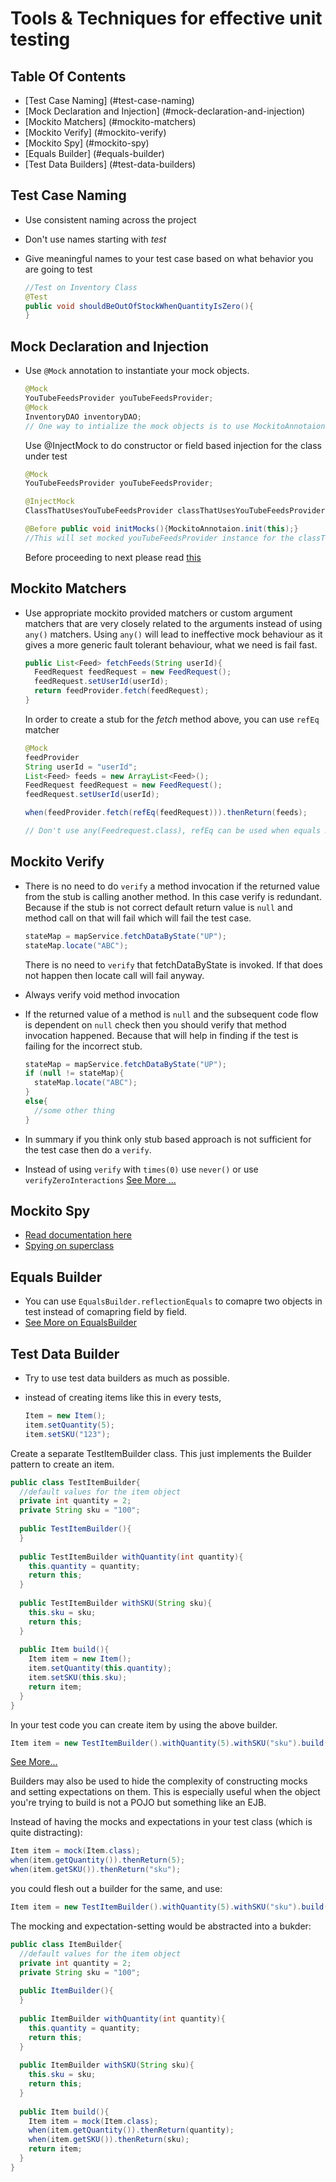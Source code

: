 # Tools & Techniques for effective unit testing

## Table Of Contents

* [Test Case Naming] (#test-case-naming)
* [Mock Declaration and Injection] (#mock-declaration-and-injection)
* [Mockito Matchers] (#mockito-matchers)
* [Mockito Verify] (#mockito-verify)
* [Mockito Spy] (#mockito-spy)
* [Equals Builder] (#equals-builder)
* [Test Data Builders] (#test-data-builders)

## Test Case Naming

* Use consistent naming across the project
* Don't use names starting with <i>test</i>
* Give meaningful names to your test case based on what behavior you are going to test

  ```Java
  //Test on Inventory Class
  @Test
  public void shouldBeOutOfStockWhenQuantityIsZero(){
  }
  ```

## Mock Declaration and Injection

* Use `@Mock` annotation to instantiate your mock objects.

  ```Java
  @Mock
  YouTubeFeedsProvider youTubeFeedsProvider;
  @Mock
  InventoryDAO inventoryDAO;
  // One way to intialize the mock objects is to use MockitoAnnotaion.initMocks(this) before every test runs
  
  ```
  Use @InjectMock to do constructor or field based injection for the class under test
  ```Java
  @Mock
  YouTubeFeedsProvider youTubeFeedsProvider;
  
  @InjectMock
  ClassThatUsesYouTubeFeedsProvider classThatUsesYouTubeFeedsProvider;
  
  @Before public void initMocks(){MockitoAnnotaion.init(this);}
  //This will set mocked youTubeFeedsProvider instance for the classThatUsesYouTubeFeedsProvider
  ```

  Before proceeding to next please read [this](http://docs.mockito.googlecode.com/hg/latest/org/mockito/InjectMocks.html)

## Mockito Matchers

* Use appropriate mockito provided matchers or custom argument matchers that are very closely related to the arguments instead of using `any()` matchers. Using `any()` will lead to ineffective mock behaviour as it gives a more generic fault tolerant behaviour, what we need is fail fast.

  ```Java
  public List<Feed> fetchFeeds(String userId){
    FeedRequest feedRequest = new FeedRequest();
    feedRequest.setUserId(userId);
    return feedProvider.fetch(feedRequest);
  }
  ```
  
  In order to create a stub for the <i>fetch</i> method above, you can use `refEq` matcher
  
  ```Java
  @Mock
  feedProvider
  String userId = "userId";
  List<Feed> feeds = new ArrayList<Feed>();
  FeedRequest feedRequest = new FeedRequest();
  feedRequest.setUserId(userId);
  
  when(feedProvider.fetch(refEq(feedRequest))).thenReturn(feeds);
  
  // Don't use any(Feedrequest.class), refEq can be used when equals method is not implemented. It uses reflection to match the contents of the objects.
  ```
  
## Mockito Verify

* There is no need to do `verify` a method invocation if the returned value from the stub is calling another method. In this case verify is redundant. Because if the stub is not correct default return value is `null` and method call on that will fail which will fail the test case.

  ```Java
  stateMap = mapService.fetchDataByState("UP");
  stateMap.locate("ABC");
  ```
  There is no need to `verify` that fetchDataByState is invoked. If that does not happen then locate call will fail anyway.

* Always verify void method invocation
* If the returned value of a method is `null` and the subsequent code flow is dependent on `null` check then you should verify that method invocation happened. Because that will help in finding if the test is failing for the incorrect stub.

  ```Java
  stateMap = mapService.fetchDataByState("UP");
  if (null != stateMap){
    stateMap.locate("ABC");
  }
  else{
    //some other thing
  }
  ```
* In summary if you think only stub based approach is not sufficient for the test case then do a `verify`.
* Instead of using `verify` with `times(0)` use `never()` or use `verifyZeroInteractions`
  [See More ...](http://docs.mockito.googlecode.com/hg/latest/org/mockito/Mockito.html#never_verification)

## Mockito Spy

* [Read documentation here]("http://docs.mockito.googlecode.com/hg/latest/org/mockito/Mockito.html#spy")
* [Spying on superclass]("http://stackoverflow.com/questions/3467801/mockito-how-to-mock-only-the-call-of-a-method-of-the-superclass")

## Equals Builder
* You can use `EqualsBuilder.reflectionEquals` to comapre two objects in test instead of comapring field by field.
* [See More on EqualsBuilder](http://commons.apache.org/proper/commons-lang/javadocs/api-2.6/org/apache/commons/lang/builder/EqualsBuilder.html)

## Test Data Builder

* Try to use test data builders as much as possible.
* instead of creating items like this in every tests,

  ```Java
  Item = new Item();
  item.setQuantity(5);
  item.setSKU("123");
  ```
  
 Create a separate TestItemBuilder class. This just implements the Builder pattern to create an item.

  ```Java
  public class TestItemBuilder{
    //default values for the item object
    private int quantity = 2;
    private String sku = "100";
    
    public TestItemBuilder(){
    }
    
    public TestItemBuilder withQuantity(int quantity){
      this.quantity = quantity;
      return this;
    }
    
    public TestItemBuilder withSKU(String sku){
      this.sku = sku;
      return this;
    }
    
    public Item build(){
      Item item = new Item();
      item.setQuantity(this.quantity);
      item.setSKU(this.sku);
      return item;
    }
  }
  ```
  
  In your test code you can create item by using the above builder.
  
  ```Java
  Item item = new TestItemBuilder().withQuantity(5).withSKU("sku").build();
  ```
 
  
  [See More...](http://martinfowler.com/bliki/FluentInterface.html)

   
  Builders may also be used to hide the complexity of constructing mocks and setting expectations on them.
  This is especially useful when the object you're trying to build is not a POJO but something like an EJB.
  
  Instead of having the mocks and expectations in your test class (which is quite distracting):
  
  ```Java
  Item item = mock(Item.class);
  when(item.getQuantity()).thenReturn(5);
  when(item.getSKU()).thenReturn("sku");
  ```
  
  you could flesh out a builder for the same, and use:
  
  ```Java
  Item item = new TestItemBuilder().withQuantity(5).withSKU("sku").build();
  ```
  
  The mocking and expectation-setting would be abstracted into a bukder:
  
  ```Java
  public class ItemBuilder{
    //default values for the item object
    private int quantity = 2;
    private String sku = "100";
    
    public ItemBuilder(){
    }
    
    public ItemBuilder withQuantity(int quantity){
      this.quantity = quantity;
      return this;
    }
    
    public ItemBuilder withSKU(String sku){
      this.sku = sku;
      return this;
    }
    
    public Item build(){
      Item item = mock(Item.class);
      when(item.getQuantity()).thenReturn(quantity);
      when(item.getSKU()).thenReturn(sku);
      return item;
    }
  }
  ```





